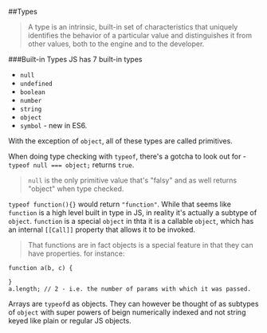 ##Types

> A type is an intrinsic, built-in set of characteristics that uniquely identifies the behavior of a particular value and distinguishes it from other values, both to the engine and to the developer.

###Built-in Types
JS has 7 built-in types

* `null`
* `undefined`
* `boolean`
* `number`
* `string`
* `object`
* `symbol` - new in ES6. 

With the exception of `object`, all of these types are called primitives.

When doing type checking with `typeof`, there's a gotcha to look out for - `typeof null === object;` returns `true`.

> `null` is the only primitive value that's "falsy" and as well returns "object" when type checked.

`typeof function(){}` would return `"function"`. While that seems like `function` is a high level built in type in JS, in reality it's actually a subtype of `object`. `function` is a special `object` in thta it is a callable `object`, which has an internal `[[Call]]` property that allows it to be invoked.

> That functions are in fact objects is a special feature in that they can have properties. for instance:

```
function a(b, c) {

}
a.length; // 2 - i.e. the number of params with which it was passed.
```

Arrays are `typeof`d as objects. They can however be thought of as subtypes of `object` with super powers of beign numerically indexed and not string keyed like plain or regular JS objects.


